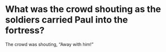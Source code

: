 # What was the crowd shouting as the soldiers carried Paul into the fortress?

The crowd was shouting, “Away with him!”
